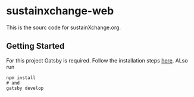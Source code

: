 # sustainxchange-web

This is the sourc code for sustainXchange.org.

## Getting Started

For this project Gatsby is required. Follow the installation steps [here](https://www.gatsbyjs.com/docs/tutorial/part-0/). ALso run

```
npm install
# and
gatsby develop
``` 
